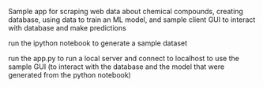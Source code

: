 Sample app for scraping web data about chemical compounds, creating database, using data to train an ML model, and sample client GUI to interact with database and make predictions

run the ipython notebook to generate a sample dataset

run the app.py to run a local server and connect to localhost to use the sample GUI (to interact with the database and the model that were generated from the python notebook)
